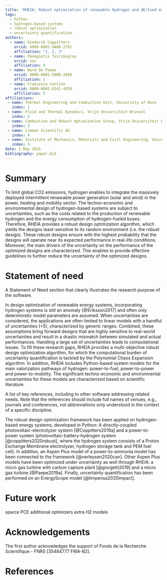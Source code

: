 ```yaml
---
title: 'RHEIA: Robust optimization of renewable Hydrogen and dErIved energy cArrier systems'
tags:
  - Python
  - hydrogen-based systems
  - robust optimization
  - uncertainty quantification
authors:
  - name: Diederik Coppitters
    orcid: 0000-0001-9480-2781
    affiliation: "1, 2, 3"
  - name: Panagiotis Tsirikoglou
    orcid: xxx
    affiliation: 4
  - name: Ward De Paepe
    orcid: 0000-0001-5008-2946
    affiliation: 1
  - name: Francesco Contino
    orcid: 0000-0002-8341-4350
    affiliation: 5
affiliations:
 - name: Thermal Engineering and Combustion Unit, University of Mons
   index: 1
 - name: Fluid and Thermal Dynamics, Vrije Universiteit Brussel
   index: 2
 - name: Combustion and Robust Optimization Group, Vrije Universiteit Brussel and Université Libre de Bruxelles
   index: 3
 - name: Limmat Scientific AG
   index: 4
 - name: Institute of Mechanics, Materials and Civil Engineering, Université catholique de Louvain
   index: 5
date: 1 May 2021
bibliography: paper.bib
---
```


# Summary

To limit global CO2 emissions, hydrogen enables to integrate the massively deployed 
intermittent renewable power generation (solar and wind) in the power, heating
and mobility sector. The techno-economic and environmental design of 
hydrogen-based systems are subject to uncertainties, such as the costs related
to the production of renewable hydrogen and the energy consumption of hydrogen-fueled
buses. Therefore, RHEIA provides a robust design optimization algorithm, which 
yields the designs least-sensitive to its random environment (i.e. the robust design). 
These robust designs ensure with the highest probability that the designs will operate
near its expected performance in real-life conditions. 
Moreover, the main drivers of the uncertainty on the
performance of the optimized designs are characterized. This enables to provide
effective guidelines to further reduce the uncertainty of the optimized designs. 

# Statement of need

A Statement of Need section that clearly illustrates the research purpose of the software.

In design optimization of renewable energy systems, incorporating hydrogen systems
is still an anomaly [@Eriksson2017] and often only deterministic model 
parameters are assumed. When uncertainties are considered, the applications are 
often limited to linear models with a handful of uncertainties (<5), 
characterized by generic ranges. Combined, these assumptions bring forward designs 
that are highly sensitive to real-world uncertainties and result in a drastic mismatch between simulated and actual performances.
Handling a large set of uncertainties leads to computational issues.
To fill these research gaps, RHEIA provides a multi-objective robust design optimization 
algorithm, for which the computational burden of uncertainty quantification is tackled
by the Polynomial Chaos Expansion algorithm. In addition, RHEIA includes Python-based
system models for the main valorization pathways of hydrogen: power-to-fuel, power-to-power
and power-to-mobility. The significant techno-economic and environmental uncertainties
for these models are characterized based on scientific literature.     


A list of key references, including to other software addressing related needs. Note that the references should include full names of venues, e.g., journals and conferences, not abbreviations only understood in the context of a specific discipline.

The robust design optimization framework has been applied on hydrogen-based 
energy systems, developed in Python: A directly-coupled 
photovoltaic-electrolyzer system [@Coppitters2019a] and a power-to-power system 
(photovoltaic-battery-hydrogen system [@coppitters2020robust], where the 
hydrogen system consists of a Proton Exchange Membrane electrolyzer, hydrogen 
storage tank and PEM fuel cell). In addition, an Aspen Plus model of a 
power-to-ammonia model has been connected to the framework [@verleysen2020can].
Other Aspen Plus models have been optimized under uncertainty as well through 
RHEIA: a micro gas turbine with carbon capture plant [@giorgetti2019] and a 
micro gas turbine [@Paepe2019a]. Finally, uncertainty quantification has been
performed on an EnergyScope model [@limpensa2020impact].


# Future work

sparce PCE
additional optimizers
extra H2 models

# Acknowledgements

The first author acknowledges the support of Fonds de la Recherche Scientifique - FNRS [35484777 FRIA-B2].

# References